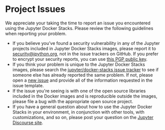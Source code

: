 # Project Issues

We appreciate your taking the time to report an issue you encountered using the
Jupyter Docker Stacks. Please review the following guidelines when reporting
your problem.

- If you believe you’ve found a security vulnerability in any of the Jupyter
  projects included in Jupyter Docker Stacks images, please report it to
  [security@ipython.org](mailto:security@iypthon.org), not in the issue trackers
  on GitHub. If you prefer to encrypt your security reports, you can use [this
  PGP public
  key](https://jupyter-notebook.readthedocs.io/en/stable/_downloads/ipython_security.asc).
- If you think your problem is unique to the Jupyter Docker Stacks images,
  please search the [jupyter/docker-stacks issue
  tracker](https://github.com/jupyter/docker-stacks/issues) to see if someone
  else has already reported the same problem. If not, please open a [new
  issue](https://github.com/jupyter/docker-stacks/issues/new) and provide all of
  the information requested in the issue template.
- If the issue you're seeing is with one of the open source libraries included
  in the Docker images and is reproducible outside the images, please file a bug
  with the appropriate open source project.
- If you have a general question about how to use the Jupyter Docker Stacks in
  your environment, in conjunction with other tools, with customizations, and so
  on, please post your question on the [Jupyter Discourse
  site](https://discourse.jupyter.org).
